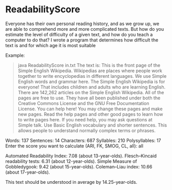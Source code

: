 # ReadabilityScore
Everyone has their own personal reading history, and as we grow up, we are able to comprehend more and more complicated texts. 
But how do you estimate the level of difficulty of a given text, and how do you teach a computer to do that? 
I wrote a program that determines how difficult the text is and for which age it is most suitable

Example:

> java ReadabilityScore in.txt
The text is:
This is the front page of the Simple English Wikipedia. Wikipedias are places where people work together to write encyclopedias in different languages. 
We use Simple English words and grammar here. The Simple English Wikipedia is for everyone! That includes children and adults who are learning English. 
There are 142,262 articles on the Simple English Wikipedia. All of the pages are free to use. 
They have all been published under both the Creative Commons License and the GNU Free Documentation License. You can help here!
You may change these pages and make new pages. Read the help pages and other good pages to learn how to write pages here. 
If you need help, you may ask questions at Simple talk. Use Basic English vocabulary and shorter sentences. 
This allows people to understand normally complex terms or phrases.

Words: 137
Sentences: 14
Characters: 687
Syllables: 210
Polysyllables: 17
Enter the score you want to calculate (ARI, FK, SMOG, CL, all): all

Automated Readability Index: 7.08 (about 13-year-olds).
Flesch–Kincaid readability tests: 6.31 (about 12-year-olds).
Simple Measure of Gobbledygook: 9.42 (about 15-year-olds).
Coleman–Liau index: 10.66 (about 17-year-olds).

This text should be understood in average by 14.25-year-olds.

